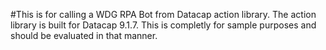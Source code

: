#This is for calling a WDG RPA Bot from Datacap action library.
The action library is built for Datacap 9.1.7.
This is completly for sample purposes and should be evaluated in that manner. 
